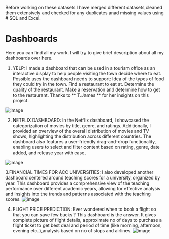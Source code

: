 Before working on these datasets I have merged different datasets,cleaned them extensively and checked for any duplicates anad missing values using # SQL and Excel.
# Dashboards
Here you can find all my work. I will try to give brief description about all my dashboards over here.

1. YELP:
I made a dashboard that can be used in a tourism office as an interactive display to help people visiting the town decide where to eat. Possible uses the dashboard needs to support:
 Idea of the types of food they could try in the town.
 Find a restaurant to eat at.
 Determine the quality of the restaurant.
 Make a reservation and determine how to get to the restaurant.  Thanks to ** T.James ** for her insights on this project.

![image](https://github.com/HemanthEnuguri/Dashboards/assets/127071265/7039554f-511f-40ee-8fbc-2220049f99c3)






2. NETFLIX DASHBOARD:
In the Netflix dashboard, I showcased the categorization of movies by title, genre, and ratings. Additionally, I provided an overview of the overall distribution of movies and TV shows, highlighting the distribution across different countries. The dashboard also features a user-friendly drag-and-drop functionality, enabling users to select and filter content based on rating, genre, date added, and release year with ease.

![image](https://github.com/HemanthEnuguri/Dashboards/assets/127071265/9f60fe39-65ce-4970-af6d-6c35f6cec9b8)






3.FINANCIAL TIMES FOR ACC UNIVERSITIES:
I also developed another dashboard centered around teaching scores for a university, organized by year. This dashboard provides a comprehensive view of the teaching performance over different academic years, allowing for effective analysis and insights into the trends and patterns associated with the teaching scores.
![image](https://github.com/HemanthEnuguri/Dashboards/assets/127071265/82032117-3ab5-469e-80d1-b891fd265beb)




4. FLIGHT PRICE PREDICTION:
Ever wondered when to book a flight so that you can save few bucks ? This dashboard is the answer. It gives complete picture of flight details, approximate no of days to purchase a flight ticket to get best deal and period of time (like morning, afternoon, evening etc..),analysis based on no of stops and airlines.
![image](https://github.com/HemanthEnuguri/Dashboards/assets/127071265/1aaaf9ef-5e95-408b-8e9e-5565b17f4d28)

